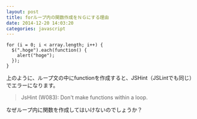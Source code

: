 ```yaml
---
layout: post
title: forループ内の関数作成をＮＧにする理由
date: 2014-12-20 14:03:20
categories: javascript
---
```

<pre><code>for (i = 0; i &lt; array.length; i++) {
  $(".hoge").each(function() {
    alert("hoge");
  });
}
</code></pre>

<p>上のように、ループ文の中にfunctionを作成すると、JSHint（JSLintでも同じ）でエラーになります。</p>

<blockquote>
  <p>JsHint (W083): Don't make functions within a loop.</p>
</blockquote>

<p>なぜループ内に関数を作成してはいけないのでしょうか？</p>
